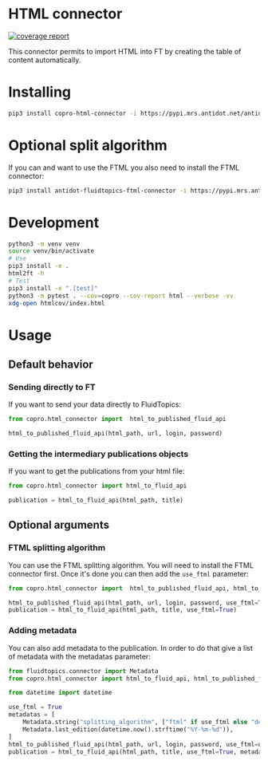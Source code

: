 # HTML connector

[![coverage report](https://scm.mrs.antidot.net/copro/html-connector/badges/master/coverage.svg)](https://scm.mrs.antidot.net/copro/html-connector/commits/master)

This connector permits to import HTML into FT by creating the table of
content automatically.

# Installing

```bash
pip3 install copro-html-connector -i https://pypi.mrs.antidot.net/antidot/stable/
```

# Optional split algorithm

If you can and want to use the FTML you also need to install the FTML connector:

```bash
pip3 install antidot-fluidtopics-ftml-connector -i https://pypi.mrs.antidot.net/antidot/stable/
```

# Development

```bash
python3 -m venv venv
source venv/bin/activate
# Use
pip3 install -e .
html2ft -h
# Test
pip3 install -e ".[test]"
python3 -m pytest . --cov=copro --cov-report html --verbose -vv
xdg-open htmlcov/index.html
```

# Usage

## Default behavior

### Sending directly to FT

If you want to send your data directly to FluidTopics:

```python
from copro.html_connector import  html_to_published_fluid_api

html_to_published_fluid_api(html_path, url, login, password)
```

### Getting the intermediary publications objects

If you want to get the publications from your html file:
```python
from copro.html_connector import html_to_fluid_api

publication = html_to_fluid_api(html_path, title)
```

## Optional arguments

### FTML splitting algorithm

You can use the FTML splitting algorithm. You will need to install the
FTML connector first. Once it's done you can then add the `use_ftml` parameter:

```python
from copro.html_connector import  html_to_published_fluid_api, html_to_fluid_api

html_to_published_fluid_api(html_path, url, login, password, use_ftml=True)
publication = html_to_fluid_api(html_path, title, use_ftml=True)
```

### Adding metadata

You can also add metadata to the publication. In order to do that give a
list of metadata with the metadatas parameter:

```python
from fluidtopics.connector import Metadata
from copro.html_connector import html_to_fluid_api, html_to_published_fluid_api

from datetime import datetime

use_ftml = True
metadatas = [
    Metadata.string("splitting_algorithm", ["ftml" if use_ftml else "default"]),
    Metadata.last_edition(datetime.now().strftime("%Y-%m-%d")),
]
html_to_published_fluid_api(html_path, url, login, password, use_ftml=use_ftml, metadatas=metadatas)
publication = html_to_fluid_api(html_path, title, use_ftml=True, metadatas=metadatas)
```
